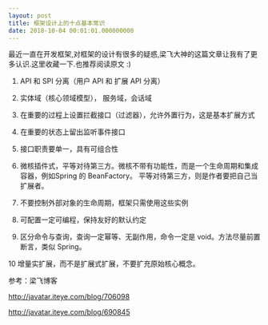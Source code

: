 ```yaml
---
layout: post
title: 框架设计上的十点基本常识
date: 2018-10-04 00:01:01.000000000
---
```

最近一直在开发框架,对框架的设计有很多的疑惑,梁飞大神的这篇文章让我有了更多认识.这里收藏一下.也推荐阅读原文  :)

1. API 和 SPI 分离（用户 API 和 扩展 API 分离）

2. 实体域（核心领域模型）， 服务域，会话域

3. 在重要的过程上设置拦截接口（过滤器），允许外置行为，这是基本扩展方式

4. 在重要的状态上留出监听事件接口

5. 接口职责要单一，具有可组合性

6. 微核插件式，平等对待第三方。微核不带有功能性，而是一个生命周期和集成容器，例如Spring 的 BeanFactory。
    平等对待第三方，则是作者要把自己当扩展者。

7. 不要控制外部对象的生命周期，框架只需使用这些实例

8. 可配置一定可编程，保持友好的默认约定

9. 区分命令与查询，查询一定幂等、无副作用，命令一定是 void。方法尽量前置断言，类似 Spring。

10 增量实扩展，而不是扩展式扩展，不要扩充原始核心概念。

参考：梁飞博客

http://javatar.iteye.com/blog/706098

http://javatar.iteye.com/blog/690845
